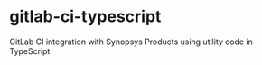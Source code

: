# gitlab-ci-typescript
GitLab CI integration with Synopsys Products using utility code in TypeScript
